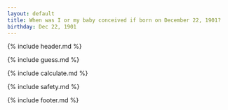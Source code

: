 ```yaml
---
layout: default
title: When was I or my baby conceived if born on December 22, 1901?
birthday: Dec 22, 1901
---
```


{% include header.md %}

{% include guess.md %}

{% include calculate.md %}

{% include safety.md %}

{% include footer.md %}



